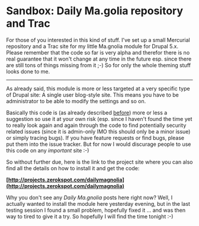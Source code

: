# Sandbox: Daily Ma.golia repository and Trac

For those of you interested in this kind of stuff. I've set up a small Mercurial repository and a Trac site for my little Ma.gnolia module for Drupal 5.x. Please remember that the code so far is very alpha and therefor there is no real guarantee that it won't change at any time in the future esp. since there are still tons of things missing from it ;-) So for only the whole theming stuff looks done to me.


-------------------------------


As already said, this  module is more or less targeted at a very specific type of Drupal site: A single user blog-style site. This means you have to be administrator to be able to modify the settings and so on.

Basically this code is (as already described [before](http://zerokspot.com/node/836)) more or less a suggestion so use it at your own risk (esp. since I haven't found the time yet to really look again and again through the code to find potentially security related issues (since it is admin-only IMO this should only be a minor issue) or simply tracing bugs). If you have feature requests or find bugs, please put them into the issue tracker. But for now I would discurage people to use this code on any _important_ site :-)

So without further due, here is the link to the project site where you can also find all the details on how to install it and get the code:

__[http://projects.zerokspot.com/dailymagnolia](http://projects.zerokspot.com/dailymagnolia)__

Why you don't see any _Daily Ma.gnolia_ posts here right now? Well, I actually wanted to install the module here yesterday evening, but in the last testing session I found a small problem, hopefully fixed it ... and was then way to tired to give it a try. So hopefully I will find the time tonight :-)